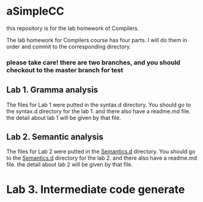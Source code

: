 # aSimpleCC
this repository is for the lab homework of Compilers.

The lab homework for Compilers course has four parts. I will do them in order and commit to the corresponding directory.

### please take care! there are two branches, and you should checkout to the master branch for test

## Lab 1. Gramma analysis

The files for Lab 1 were putted in the syntax.d directory. You should go to the syntax.d directory for the lab 1. and there also have a readme.md file. the detail about lab 1 will be given by that file.

## Lab 2. Semantic analysis

The files for Lab 2 were putted in the [Semantics.d](https://github.com/Yusnows/aSimpleCC/tree/master/Semantics.d) directory. You should go to the [Semantics.d](https://github.com/Yusnows/aSimpleCC/tree/master/Semantics.d) directory for the lab 2. and there also have a readme.md file. the detail about lab 2 will be given by that file.

# Lab 3. Intermediate code generate

